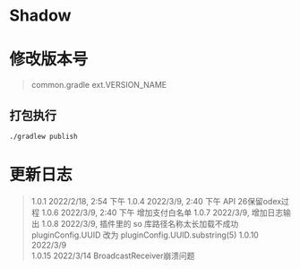 # Shadow 

# 修改版本号
> common.gradle  ext.VERSION_NAME

## 打包执行
```shell
./gradlew publish
```
# 更新日志
> 1.0.1   2022/2/18, 2:54 下午
> 1.0.4   2022/3/9, 2:40 下午  API 26保留odex过程
> 1.0.6   2022/3/9, 2:40 下午  增加支付白名单
> 1.0.7   2022/3/9, 增加日志输出
> 1.0.8   2022/3/9, 插件里的 so 库路径名称太长加载不成功  pluginConfig.UUID 改为 pluginConfig.UUID.substring(5)
> 1.0.10  2022/3/9  
> 1.0.15  2022/3/14 BroadcastReceiver崩溃问题